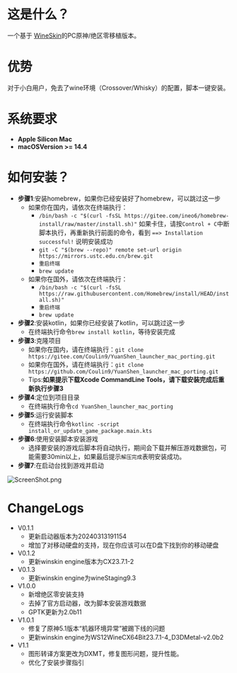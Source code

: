 # 这是什么？

一个基于 [WineSkin](https://github.com/Gcenx/WineskinServer)的PC原神/绝区零移植版本。

# 优势

对于小白用户，免去了wine环境（Crossover/Whisky）的配置，脚本一键安装。

# 系统要求

+ **Apple Silicon Mac**  
+ **macOSVersion >= 14.4**

# 如何安装？

+ **步骤1**:安装homebrew，如果你已经安装好了homebrew，可以跳过这一步
  + 如果你在国内，请依次在终端执行：
    + `/bin/bash -c "$(curl -fsSL https://gitee.com/ineo6/homebrew-install/raw/master/install.sh)"` 如果卡住，请按`Control + C`中断脚本执行，再重新执行前面的命令，看到 `==> Installation successful!` 说明安装成功
    + `git -C "$(brew --repo)" remote set-url origin https://mirrors.ustc.edu.cn/brew.git`
    + `重启终端`
    + `brew update`
  + 如果你在国外，请依次在终端执行：
    + `/bin/bash -c "$(curl -fsSL https://raw.githubusercontent.com/Homebrew/install/HEAD/install.sh)"`
    + `重启终端`
    + `brew update`
+ **步骤2**:安装kotlin，如果你已经安装了kotlin，可以跳过这一步
  + 在终端执行命令`brew install kotlin`，等待安装完成
+ **步骤3**:克隆项目
  + 如果你在国内，请在终端执行：`git clone https://gitee.com/Coulin9/YuanShen_launcher_mac_porting.git`
  + 如果你在国外，请在终端执行：`git clone https://github.com/Coulin9/YuanShen_launcher_mac_porting.git`
  + Tips:**如果提示下载Xcode CommandLine Tools，请下载安装完成后重新执行步骤3**
+ **步骤4**:定位到项目目录
  + 在终端执行命令`cd YuanShen_launcher_mac_porting`
+ **步骤5**:运行安装脚本
  + 在终端执行命令`kotlinc -script install_or_update_game_package.main.kts`
+ **步骤6**:使用安装脚本安装游戏
  + 选择要安装的游戏后脚本将自动执行，期间会下载并解压游戏数据包，可能需要30min以上，如果最后提示`解压完成`表明安装成功。
+ **步骤7**:在启动台找到游戏并启动

![ScreenShot.png](ScreenShot.png)

# ChangeLogs
+ V0.1.1
    + 更新启动器版本为20240313191154
    + 增加了对移动硬盘的支持，现在你应该可以在D盘下找到你的移动硬盘
+ V0.1.2
    + 更新winskin engine版本为CX23.7.1-2
+ V0.1.3
    + 更新winskin engine为wineStaging9.3
+ V1.0.0
  + 新增绝区零安装支持
  + 去掉了官方启动器，改为脚本安装游戏数据
  + GPTK更新为2.0b11
+ V1.0.1
  + 修复了原神5.1版本“机器环境异常”被踢下线的问题
  + 更新winskin engine为WS12WineCX64Bit23.7.1-4_D3DMetal-v2.0b2
+ V1.1
  + 图形转译方案更改为DXMT，修复图形问题，提升性能。
  + 优化了安装步骤指引